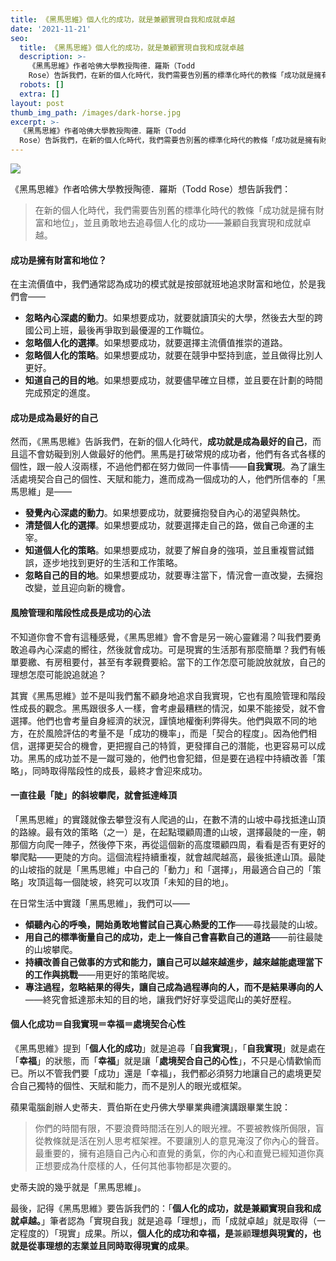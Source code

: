 ```yaml
---
title: 《黑馬思維》個人化的成功，就是兼顧實現自我和成就卓越
date: '2021-11-21'
seo:
  title: 《黑馬思維》個人化的成功，就是兼顧實現自我和成就卓越
  description: >-
    《黑馬思維》作者哈佛大學教授陶德．羅斯（Todd
    Rose）告訴我們，在新的個人化時代，我們需要告別舊的標準化時代的教條「成功就是擁有財富和地位」，並且勇敢地去追尋個人化的成功——兼顧自我實現和成就卓越。
  robots: []
  extra: []
layout: post
thumb_img_path: /images/dark-horse.jpg
excerpt: >-
  《黑馬思維》作者哈佛大學教授陶德．羅斯（Todd
  Rose）告訴我們，在新的個人化時代，我們需要告別舊的標準化時代的教條「成功就是擁有財富和地位」，並且勇敢地去追尋個人化的成功——兼顧自我實現和成就卓越。
---
```

![](/images/dark-horse.jpg)

《黑馬思維》作者哈佛大學教授陶德．羅斯（Todd Rose）想告訴我們：

> 在新的個人化時代，我們需要告別舊的標準化時代的教條「成功就是擁有財富和地位」，並且勇敢地去追尋個人化的成功——兼顧自我實現和成就卓越。

#### 成功是擁有財富和地位？

在主流價值中，我們通常認為成功的模式就是按部就班地追求財富和地位，於是我們會——

*   **忽略內心深處的動力**。如果想要成功，就要就讀頂尖的大學，然後去大型的跨國公司上班，最後再爭取到最優渥的工作職位。
*   **忽略個人化的選擇**。如果想要成功，就要選擇主流價值推崇的道路。
*   **忽略個人化的策略**。如果想要成功，就要在競爭中堅持到底，並且做得比別人更好。
*   **知道自己的目的地**。如果想要成功，就要儘早確立目標，並且要在計劃的時間完成預定的進度。

#### 成功是成為最好的自己

然而，《黑馬思維》告訴我們，在新的個人化時代，**成功就是成為最好的自己**，而且這不會妨礙到別人做最好的他們。黑馬是打破常規的成功者，他們有各式各樣的個性，跟一般人沒兩樣，不過他們都在努力做同一件事情——**自我實現**。為了讓生活處境契合自己的個性、天賦和能力，進而成為一個成功的人，他們所信奉的「黑馬思維」是——

*   **發覺內心深處的動力**。如果想要成功，就要擁抱發自內心的渴望與熱忱。
*   **清楚個人化的選擇**。如果想要成功，就要選擇走自己的路，做自己命運的主宰。
*   **知道個人化的策略**。如果想要成功，就要了解自身的強項，並且重複嘗試錯誤，逐步地找到更好的生活和工作策略。
*   **忽略自己的目的地**。如果想要成功，就要專注當下，情況會一直改變，去擁抱改變，並且迎向新的機會。

#### 風險管理和階段性成長是成功的心法

不知道你會不會有這種感覺，《黑馬思維》會不會是另一碗心靈雞湯？叫我們要勇敢追尋內心深處的嚮往，然後就會成功。可是現實的生活那有那麼簡單？我們有帳單要繳、有房租要付，甚至有孝親費要給。當下的工作怎麼可能說放就放，自己的理想怎麼可能說追就追？

其實《黑馬思維》並不是叫我們奮不顧身地追求自我實現，它也有風險管理和階段性成長的觀念。黑馬跟很多人一樣，會考慮最糟糕的情況，如果不能接受，就不會選擇。他們也會考量自身經濟的狀況，謹慎地權衡利弊得失。他們與眾不同的地方，在於風險評估的考量不是「成功的機率」，而是「契合的程度」。因為他們相信，選擇更契合的機會，更把握自己的特質，更發揮自己的潛能，也更容易可以成功。黑馬的成功並不是一蹴可幾的，他們也會犯錯，但是要在過程中持續改善「策略」，同時取得階段性的成長，最終才會迎來成功。

#### 一直往最「陡」的斜坡攀爬，就會抵達峰頂

「黑馬思維」的實踐就像去攀登沒有人爬過的山，在數不清的山坡中尋找抵達山頂的路線。最有效的策略（之一）是，在起點環顧周遭的山坡，選擇最陡的一座，朝那個方向爬一陣子，然後停下來，再從這個新的高度環顧四周，看看是否有更好的攀爬點——更陡的方向。這個流程持續重複，就會越爬越高，最後抵達山頂。最陡的山坡指的就是「黑馬思維」中自己的「動力」和「選擇」，用最適合自己的「策略」攻頂這每一個陡坡，終究可以攻頂「未知的目的地」。

在日常生活中實踐「黑馬思維」，我們可以——

*   **傾聽內心的呼喚，開始勇敢地嘗試自己真心熱愛的工作**——尋找最陡的山坡。
*   **用自己的標準衡量自己的成功，走上一條自己會喜歡自己的道路**——前往最陡的山坡攀爬。
*   **持續改善自己做事的方式和能力，讓自己可以越來越進步，越來越能處理當下的工作與挑戰**——用更好的策略爬坡。
*   **專注過程，忽略結果的得失，讓自己成為過程導向的人，而不是結果導向的人**——終究會抵達那未知的目的地，讓我們好好享受這爬山的美好歷程。

#### 個人化成功＝自我實現＝幸福＝處境契合心性

《黑馬思維》提到「**個人化的成功**」就是追尋「**自我實現**」，「**自我實現**」就是處在「**幸福**」的狀態，而「**幸福**」就是讓「**處境契合自己的心性**」，不只是心情歡愉而已。所以不管我們要「成功」還是「幸福」，我們都必須努力地讓自己的處境更契合自己獨特的個性、天賦和能力，而不是別人的眼光或框架。

蘋果電腦創辦人史蒂夫．賈伯斯在史丹佛大學畢業典禮演講跟畢業生說：

> 你們的時間有限，不要浪費時間活在別人的眼光裡。不要被教條所侷限，盲從教條就是活在別人思考框架裡。不要讓別人的意見淹沒了你內心的聲音。最重要的，擁有追隨自己內心和直覺的勇氣，你的內心和直覺已經知道你真正想要成為什麼樣的人，任何其他事物都是次要的。

史蒂夫說的幾乎就是「黑馬思維」。

最後，記得《黑馬思維》要告訴我們的：「**個人化的成功，就是兼顧實現自我和成就卓越。**」筆者認為「實現自我」就是追尋「理想」，而「成就卓越」就是取得（一定程度的）「現實」成果。所以，**個人化的成功和幸福，是**兼顧**理想與現實的，也就是從事理想的志業並且同時取得現實的成果**。
